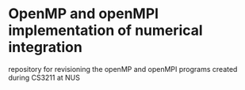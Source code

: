 # OpenMP and openMPI implementation of numerical integration
repository for revisioning the openMP and openMPI programs created during CS3211 at NUS
